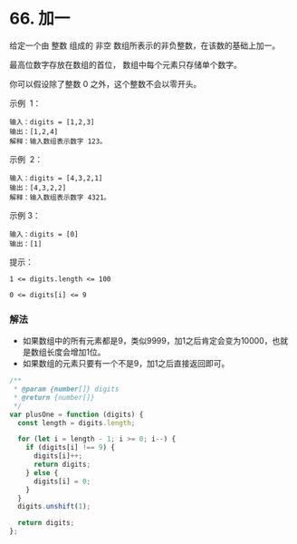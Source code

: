 # 66. 加一

给定一个由 整数 组成的 非空 数组所表示的非负整数，在该数的基础上加一。

最高位数字存放在数组的首位， 数组中每个元素只存储单个数字。

你可以假设除了整数 0 之外，这个整数不会以零开头。

示例  1：

```
输入：digits = [1,2,3]
输出：[1,2,4]
解释：输入数组表示数字 123。
```

示例  2：

```
输入：digits = [4,3,2,1]
输出：[4,3,2,2]
解释：输入数组表示数字 4321。
```

示例 3：

```
输入：digits = [0]
输出：[1]
```

提示：

`1 <= digits.length <= 100`

`0 <= digits[i] <= 9`

### 解法

- 如果数组中的所有元素都是9，类似9999，加1之后肯定会变为10000，也就是数组长度会增加1位。
- 如果数组的元素只要有一个不是9，加1之后直接返回即可。

```js
/**
 * @param {number[]} digits
 * @return {number[]}
 */
var plusOne = function (digits) {
  const length = digits.length;

  for (let i = length - 1; i >= 0; i--) {
    if (digits[i] !== 9) {
      digits[i]++;
      return digits;
    } else {
      digits[i] = 0;
    }
  }
  digits.unshift(1);

  return digits;
};
```
